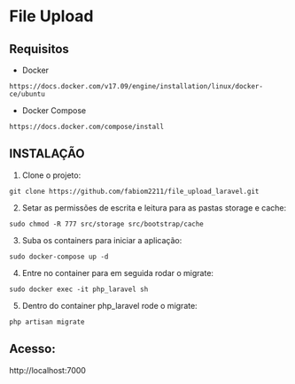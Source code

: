 # File Upload 

## Requisitos
* Docker

```
https://docs.docker.com/v17.09/engine/installation/linux/docker-ce/ubuntu
```

* Docker Compose

```
https://docs.docker.com/compose/install
```

## INSTALAÇÃO

1. Clone o projeto:
```
git clone https://github.com/fabiom2211/file_upload_laravel.git
```

2. Setar as permissões de escrita e leitura para as pastas storage e cache:
```
sudo chmod -R 777 src/storage src/bootstrap/cache
```

3. Suba os containers para iniciar a aplicação:
```
sudo docker-compose up -d
```

4. Entre no container para em seguida rodar o migrate:
```
sudo docker exec -it php_laravel sh
```

5. Dentro do container php_laravel rode o migrate:
```
php artisan migrate

```

## Acesso:
http://localhost:7000